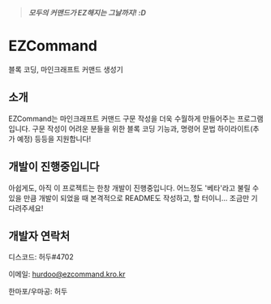 > ***모두의 커맨드가 EZ해지는 그날까지! :D***

EZCommand
==========
블록 코딩, 마인크래프트 커맨드 생성기

## 소개
EZCommand는 마인크래프트 커맨드 구문 작성을 더욱 수월하게 만들어주는 프로그램입니다. 구문 작성이 어려운 분들을 위한 블록 코딩 기능과, 명령어 문법 하이라이트(추가 예정) 등등을 지원합니다!

## 개발이 진행중입니다
아쉽게도, 아직 이 프로젝트는 한창 개발이 진행중입니다. 어느정도 '베타'라고 불릴 수 있을 만큼 개발이 되었을 때 본격적으로 README도 작성하고, 할 터이니... 조금만 기다려주세요!

## 개발자 연락처
디스코드: 허두#4702

이메일: hurdoo@ezcommand.kro.kr

한마포/우마공: 허두
